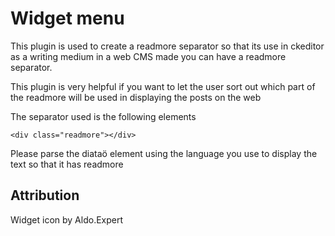 # Widget menu

This plugin is used to create a readmore separator so that its use in ckeditor as a writing medium in a web CMS made you can have a readmore separator.

This plugin is very helpful if you want to let the user sort out which part of the readmore will be used in displaying the posts on the web

The separator used is the following elements

```
<div class="readmore"></div>
```

Please parse the diataö element using the language you use to display the text so that it has readmore

## Attribution
Widget icon by Aldo.Expert
